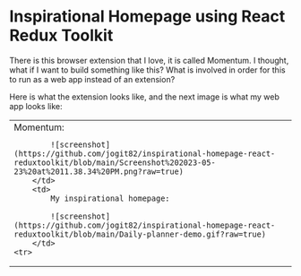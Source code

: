 # Inspirational Homepage using React Redux Toolkit

There is this browser extension that I love, it is called Momentum. I thought, what if I want to build something like this? What is involved in order for this to run as a web app instead of an extension?

Here is what the extension looks like, and the next image is what my web app looks like:

<table>
    <tr>
        <td>
            Momentum:

            ![screenshot](https://github.com/jogit82/inspirational-homepage-react-reduxtoolkit/blob/main/Screenshot%202023-05-23%20at%2011.38.34%20PM.png?raw=true)
        </td>
        <td>
            My inspirational homepage:

            ![screenshot](https://github.com/jogit82/inspirational-homepage-react-reduxtoolkit/blob/main/Daily-planner-demo.gif?raw=true)
        </td>
    <tr>

</table>
